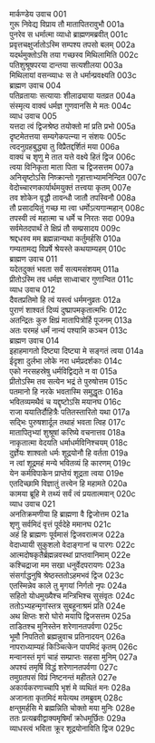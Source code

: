 मार्कण्डेय उवाच	001  
गुरू निवेद्य विप्राय तौ मातापितरावुभौ	001a  
पुनरेव स धर्मात्मा व्याधो ब्राह्मणमब्रवीत्	001c  
प्रवृत्तचक्षुर्जातोऽस्मि सम्पश्य तपसो बलम्	002a  
यदर्थमुक्तोऽसि तया गच्छस्व मिथिलामिति	002c  
पतिशुश्रूषपरया दान्तया सत्यशीलया	003a  
मिथिलायां वसन्व्याधः स ते धर्मान्प्रवक्ष्यति	003c  
ब्राह्मण उवाच	004  
पतिव्रतायाः सत्यायाः शीलाढ्याया यतव्रत	004a  
संस्मृत्य वाक्यं धर्मज्ञ गुणवानसि मे मतः	004c  
व्याध उवाच	005  
यत्तदा त्वं द्विजश्रेष्ठ तयोक्तो मां प्रति प्रभो	005a  
दृष्टमेतत्तया सम्यगेकपत्न्या न संशयः	005c  
त्वदनुग्रहबुद्ध्या तु विप्रैतद्दर्शितं मया	006a  
वाक्यं च शृणु मे तात यत्ते वक्ष्ये हितं द्विज	006c  
त्वया विनिकृता माता पिता च द्विजसत्तम	007a  
अनिसृष्टोऽसि निष्क्रान्तो गृहात्ताभ्यामनिन्दित	007c  
वेदोच्चारणकार्यार्थमयुक्तं तत्त्वया कृतम्	007e  
तव शोकेन वृद्धौ तावन्धौ जातौ तपस्विनौ	008a  
तौ प्रसादयितुं गच्छ मा त्वा धर्मोऽत्यगान्महान्	008c  
तपस्वी त्वं महात्मा च धर्मे च निरतः सदा	009a  
सर्वमेतदपार्थं ते क्षिप्रं तौ सम्प्रसादय	009c  
श्रद्दधस्व मम ब्रह्मन्नान्यथा कर्तुमर्हसि	010a  
गम्यतामद्य विप्रर्षे श्रेयस्ते कथयाम्यहम्	010c  
ब्राह्मण उवाच	011  
यदेतदुक्तं भवता सर्वं सत्यमसंशयम्	011a  
प्रीतोऽस्मि तव धर्मज्ञ साध्वाचार गुणान्वित	011c  
व्याध उवाच	012  
दैवतप्रतिमो हि त्वं यस्त्वं धर्ममनुव्रतः	012a  
पुराणं शाश्वतं दिव्यं दुष्प्रापमकृतात्मभिः	012c  
अतन्द्रितः कुरु क्षिप्रं मातापित्रोर्हि पूजनम्	013a  
अतः परमहं धर्मं नान्यं पश्यामि कञ्चन	013c  
ब्राह्मण उवाच	014  
इहाहमागतो दिष्ट्या दिष्ट्या मे सङ्गतं त्वया	014a  
ईदृशा दुर्लभा लोके नरा धर्मप्रदर्शकाः	014c  
एको नरसहस्रेषु धर्मविद्विद्यते न वा	015a  
प्रीतोऽस्मि तव सत्येन भद्रं ते पुरुषोत्तम	015c  
पतमानो हि नरके भवतास्मि समुद्धृतः	016a  
भवितव्यमथैवं च यद्दृष्टोऽसि मयानघ	016c  
राजा ययातिर्दौहित्रैः पतितस्तारितो यथा	017a  
सद्भिः पुरुषशार्दूल तथाहं भवता त्विह	017c  
मातापितृभ्यां शुश्रूषां करिष्ये वचनात्तव	018a  
नाकृतात्मा वेदयति धर्माधर्मविनिश्चयम्	018c  
दुर्ज्ञेयः शाश्वतो धर्मः शूद्रयोनौ हि वर्तता	019a  
न त्वां शूद्रमहं मन्ये भवितव्यं हि कारणम्	019c  
येन कर्मविपाकेन प्राप्तेयं शूद्रता त्वया	019e  
एतदिच्छामि विज्ञातुं तत्त्वेन हि महामते	020a  
कामया ब्रूहि मे तथ्यं सर्वं त्वं प्रयतात्मवान्	020c  
व्याध उवाच	021  
अनतिक्रमणीया हि ब्राह्मणा वै द्विजोत्तम	021a  
शृणु सर्वमिदं वृत्तं पूर्वदेहे ममानघ	021c  
अहं हि ब्राह्मणः पूर्वमासं द्विजवरात्मज	022a  
वेदाध्यायी सुकुशलो वेदाङ्गानां च पारगः	022c  
आत्मदोषकृतैर्ब्रह्मन्नवस्थां प्राप्तवानिमाम्	022e  
कश्चिद्राजा मम सखा धनुर्वेदपरायणः	023a  
संसर्गाद्धनुषि श्रेष्ठस्ततोऽहमभवं द्विज	023c  
एतस्मिन्नेव काले तु मृगयां निर्गतो नृपः	024a  
सहितो योधमुख्यैश्च मन्त्रिभिश्च सुसंवृतः	024c  
ततोऽभ्यहन्मृगांस्तत्र सुबहूनाश्रमं प्रति	024e  
अथ क्षिप्तः शरो घोरो मयापि द्विजसत्तम	025a  
ताडितश्च मुनिस्तेन शरेणानतपर्वणा	025c  
भूमौ निपतितो ब्रह्मन्नुवाच प्रतिनादयन्	026a  
नापराध्याम्यहं किञ्चित्केन पापमिदं कृतम्	026c  
मन्वानस्तं मृगं चाहं सम्प्राप्तः सहसा मुनिम्	027a  
अपश्यं तमृषिं विद्धं शरेणानतपर्वणा	027c  
तमुग्रतपसं विप्रं निष्टनन्तं महीतले	027e  
अकार्यकरणाच्चापि भृशं मे व्यथितं मनः	028a  
अजानता कृतमिदं मयेत्यथ तमब्रुवम्	028c  
क्षन्तुमर्हसि मे ब्रह्मन्निति चोक्तो मया मुनिः	028e  
ततः प्रत्यब्रवीद्वाक्यमृषिर्मां क्रोधमूर्छितः	029a  
व्याधस्त्वं भविता क्रूर शूद्रयोनाविति द्विज	029c  
